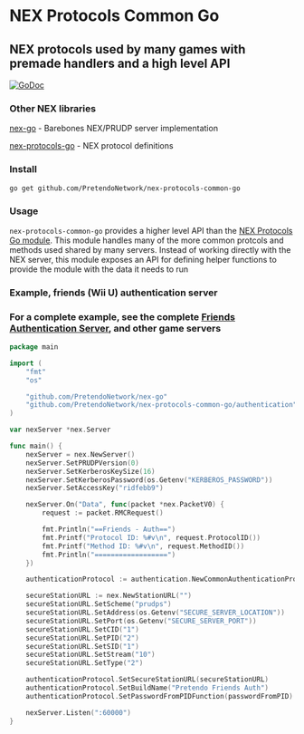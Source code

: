# NEX Protocols Common Go
## NEX protocols used by many games with premade handlers and a high level API

[![GoDoc](https://godoc.org/github.com/PretendoNetwork/nex-protocols-common-go?status.svg)](https://godoc.org/github.com/PretendoNetwork/nex-protocols-common-go)

### Other NEX libraries
[nex-go](https://github.com/PretendoNetwork/nex-go) - Barebones NEX/PRUDP server implementation

[nex-protocols-go](https://github.com/PretendoNetwork/nex-protocols-go) - NEX protocol definitions

### Install

`go get github.com/PretendoNetwork/nex-protocols-common-go`

### Usage

`nex-protocols-common-go` provides a higher level API than the [NEX Protocols Go module](https://github.com/PretendoNetwork/nex-protocols-go). This module handles many of the more common protcols and methods used shared by many servers. Instead of working directly with the NEX server, this module exposes an API for defining helper functions to provide the module with the data it needs to run

### Example, friends (Wii U) authentication server
### For a complete example, see the complete [Friends Authentication Server](https://github.com/PretendoNetwork/friends-authentication), and other game servers

```go
package main

import (
	"fmt"
	"os"

	"github.com/PretendoNetwork/nex-go"
	"github.com/PretendoNetwork/nex-protocols-common-go/authentication"
)

var nexServer *nex.Server

func main() {
	nexServer = nex.NewServer()
	nexServer.SetPRUDPVersion(0)
	nexServer.SetKerberosKeySize(16)
	nexServer.SetKerberosPassword(os.Getenv("KERBEROS_PASSWORD"))
	nexServer.SetAccessKey("ridfebb9")

	nexServer.On("Data", func(packet *nex.PacketV0) {
		request := packet.RMCRequest()

		fmt.Println("==Friends - Auth==")
		fmt.Printf("Protocol ID: %#v\n", request.ProtocolID())
		fmt.Printf("Method ID: %#v\n", request.MethodID())
		fmt.Println("==================")
	})

	authenticationProtocol := authentication.NewCommonAuthenticationProtocol(nexServer)

	secureStationURL := nex.NewStationURL("")
	secureStationURL.SetScheme("prudps")
	secureStationURL.SetAddress(os.Getenv("SECURE_SERVER_LOCATION"))
	secureStationURL.SetPort(os.Getenv("SECURE_SERVER_PORT"))
	secureStationURL.SetCID("1")
	secureStationURL.SetPID("2")
	secureStationURL.SetSID("1")
	secureStationURL.SetStream("10")
	secureStationURL.SetType("2")

	authenticationProtocol.SetSecureStationURL(secureStationURL)
	authenticationProtocol.SetBuildName("Pretendo Friends Auth")
	authenticationProtocol.SetPasswordFromPIDFunction(passwordFromPID)

	nexServer.Listen(":60000")
}
```